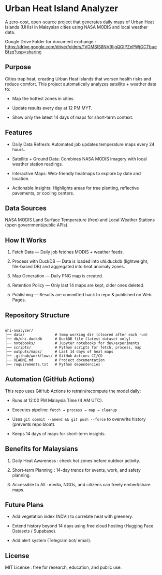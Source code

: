 # Urban Heat Island Analyzer

A zero-cost, open-source project that generates daily maps of Urban Heat Islands (UHIs) in Malaysian cities using NASA MODIS and local weather data.

Google Drive Folder for document exchange : https://drive.google.com/drive/folders/1VOMSlS8NV9IjqQOlPZnPWjGCTbueBfzq?usp=sharing

## Purpose

Cities trap heat, creating Urban Heat Islands that worsen health risks and reduce comfort.
This project automatically analyzes satellite + weather data to:


- Map the hottest zones in cities.


- Update results every day at 12 PM MYT.


- Show only the latest 14 days of maps for short-term context.

## Features

- Daily Data Refresh: Automated job updates temperature maps every 24 hours.


- Satellite + Ground Data: Combines NASA MODIS imagery with local weather station readings.


- Interactive Maps: Web-friendly heatmaps to explore by date and location.


- Actionable Insights: Highlights areas for tree planting, reflective pavements, or cooling centers.

## Data Sources

NASA MODIS Land Surface Temperature (free) and Local Weather Stations (open government/public APIs).

## How It Works

1. Fetch Data — Daily job fetches MODIS + weather feeds.


2. Process with DuckDB — Data is loaded into uhi.duckdb (lightweight, file-based DB) and aggregated into heat anomaly zones.


3. Map Generation — Daily PNG map is created.


4. Retention Policy — Only last 14 maps are kept, older ones deleted.


5. Publishing — Results are committed back to repo & published on Web Pages.


## Repository Structure

```

uhi-analyzer/
│── data/              # temp working dir (cleared after each run)
│── db/uhi.duckdb      # DuckDB file (latest dataset only)
│── notebooks/         # Jupyter notebooks for dev/experiments
│── scripts/           # Python scripts for fetch, process, map
│── outputs/maps/      # Last 14 days of heat maps
│── .github/workflows/ # GitHub Actions CI/CD
│── README.md          # Project documentation
│── requirements.txt   # Python dependencies

```

## Automation (GitHub Actions)

This repo uses GitHub Actions to retrain/recompute the model daily:


- Runs at 12:00 PM Malaysia Time (4 AM UTC).

- Executes pipeline: `fetch → process → map → cleanup`

- Uses `git commit --amend && git push --force` to overwrite history (prevents repo bloat).

- Keeps 14 days of maps for short-term insights.


## Benefits for Malaysians

1. Daily Heat Awareness : check hot zones before outdoor activity.

2. Short-term Planning : 14-day trends for events, work, and safety planning.

3. Accessible to All : media, NGOs, and citizens can freely embed/share maps.


## Future Plans

- Add vegetation index (NDVI) to correlate heat with greenery.

- Extend history beyond 14 days using free cloud hosting (Hugging Face Datasets / Supabase).

- Add alert system (Telegram bot/ email).


## License

MIT License : free for research, education, and public use.

